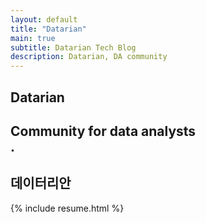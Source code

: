 ```yaml
---
layout: default
title: "Datarian"
main: true
subtitle: Datarian Tech Blog
description: Datarian, DA community
---
```

<div class="intro-animation">
<section class="explanation">
    <h1 class="intro">
    Datarian
    </h1>
    <h1 class="intro">Community for data analysts
        <div class="intro-link">
            <a class="transition" href= "https://datarian-kr.github.io/blog/" target="_blank">
            </a>
            <div class="underline-mask transition"></div>
            <div class="underline"></div>
        </div>.
    </h1>
    <h2 class="intro">데이터리안</h2>
</section>
</div>
{% include resume.html %}
